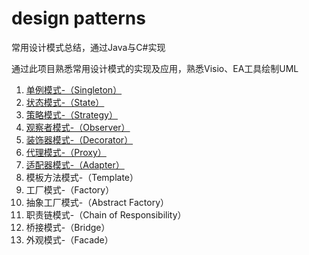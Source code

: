 # design patterns

常用设计模式总结，通过Java与C#实现

通过此项目熟悉常用设计模式的实现及应用，熟悉Visio、EA工具绘制UML

1. [单例模式-（Singleton）](https://github.com/tangming579/GOF/tree/master/src/1-Singleton.md)
2. [状态模式-（State）](https://github.com/tangming579/GOF/tree/master/src/2-State.md)
3. [策略模式-（Strategy）](https://github.com/tangming579/GOF/tree/master/src/3-Strategy.md)
4. [观察者模式-（Observer）](https://github.com/tangming579/GOF/tree/master/src/4-Observer.md)
5. [装饰器模式-（Decorator）](https://github.com/tangming579/GOF/tree/master/src/5-Decorator.md)
6. [代理模式-（Proxy）](https://github.com/tangming579/GOF/tree/master/src/6-Proxy.md)
7. [适配器模式-（Adapter）](https://github.com/tangming579/GOF/tree/master/src/7-Adapter.md)
8. 模板方法模式-（Template）
9. 工厂模式-（Factory）
10. 抽象工厂模式-（Abstract Factory）
11. 职责链模式-（Chain of Responsibility）
12. 桥接模式-（Bridge）
13. 外观模式-（Facade）
